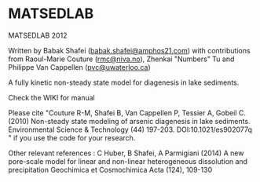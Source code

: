 MATSEDLAB
=============

MATSEDLAB 2012

Written by Babak Shafei (babak.shafei@amphos21.com) with contributions from Raoul-Marie Couture (rmc@niva.no), Zhenkai "Numbers" Tu and Philippe Van Cappellen (pvc@uwaterloo.ca)

A fully kinetic non-steady state model for diagenesis in lake sediments.

Check the WIKI for manual 

Please cite "Couture R-M, Shafei B, Van Cappellen P, Tessier A, Gobeil C. (2010) Non-steady state modeling of arsenic diagenesis in lake sediments. Environmental Science & Technology (44) 197-203. DOI:10.1021/es902077q " if you use the code for your research. 

Other relevant references : C Huber, B Shafei, A Parmigiani (2014) A new pore-scale model for linear and non-linear heterogeneous dissolution and precipitation Geochimica et Cosmochimica Acta (124), 109-130


